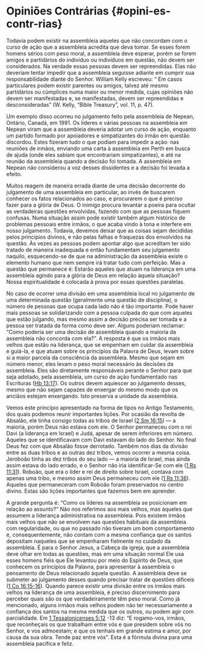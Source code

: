 # Opiniões Contrárias {#opini-es-contr-rias}

Todavia podem existir na assembleia aqueles que não concordam com o curso de ação que a assembleia acredita que deva tomar. Se esses forem homens sérios com peso moral, a assembleia deve esperar, porém se forem amigos e partidários do indivíduo ou indivíduos em questão, não devem ser considerados. Na verdade essas pessoas devem ser repreendidas. Elas não deveriam tentar impedir que a assembleia seguisse adiante em cumprir sua responsabilidade diante do Senhor. William Kelly escreveu: “ Em casos particulares podem existir parentes ou amigos, talvez até mesmo partidários ou cúmplices numa maior ou menor medida, cujas opiniões não devem ser manifestadas e, se manifestadas, devem ser repreendidas e desconsideradas” (W. Kelly, “Bible Treasury”, vol. 11, p. 47).

Um exemplo disso ocorreu no julgamento feito pela assembleia de Nepean, Ontário, Canadá, em 1991\. Os líderes e várias pessoas na assembleia em Nepean viram que a assembleia deveria adotar um curso de ação, enquanto um partido formado por apoiadores e simpatizantes do irmão em questão discordou. Estes fizeram tudo o que podiam para impedir a ação: nas reuniões de irmãos, enviando uma carta à assembleia em Perth em busca de ajuda (onde eles sabiam que encontrariam simpatizantes), e até na reunião da assembleia quando a decisão foi tomada. A assembleia em Nepean não considerou a voz desses dissidentes e a decisão foi levada a efeito.

Muitos reagem de maneira errada diante de uma decisão decorrente do julgamento de uma assembleia em particular, ao invés de buscarem conhecer os fatos relacionados ao caso, e procurarem o que é preciso fazer para a glória de Deus. O inimigo procura levantar a poeira para ocultar as verdadeiras questões envolvidas, fazendo com que as pessoas fiquem confusas. Numa situação assim pode existir também algum histórico de problemas pessoais entre irmãos, o que acaba vindo à tona e interfere em nosso julgamento. Todavia, devemos deixar que as coisas sejam decididas pelos princípios divinos, e não pelas falhas e fraquezas dos envolvidos na questão. Às vezes as pessoas podem apontar algo que acreditam ter sido tratado de maneira inadequada e então fundamentam seu julgamento naquilo, esquecendo-se de que na administração da assembleia existe o elemento humano que nem sempre irá tratar tudo com perfeição. Mas a questão que permanece é: Estarão aqueles que atuam na liderança em uma assembleia agindo para a glória de Deus em relação àquela situação? Nossa espiritualidade é colocada à prova por essas questões paralelas.

No caso de ocorrer uma divisão em uma assembleia local no julgamento de uma determinada questão (geralmente uma questão de disciplina), o número de pessoas que ocupa cada lado não é tão importante. Pode haver mais pessoas se solidarizando com a pessoa culpada do que com aqueles que estão julgando, mas mesmo assim a decisão precisa ser tomada e a pessoa ser tratada da forma como deve ser. Alguns poderiam reclamar: “Como poderia ser uma decisão de assembleia quando a maioria da assembleia não concorda com ela?”. A resposta é que os irmãos mais velhos que estão na liderança, que se empenham em cuidar da assembleia e guiá-la, e que atuam sobre os princípios da Palavra de Deus, levam sobre si a maior parcela da consciência da assembleia. Mesmo que sejam em número menor, eles levam o peso moral necessário às decisões da assembleia. Eles são diretamente responsáveis perante o Senhor para que seja adotado, pela assembleia, um curso de ação fundamentado nas Escrituras ([Hb 13:17](http://bibliaonline.com.br/acf/hb/13/17)). Os outros devem aquiescer ao julgamento desses, mesmo que não sejam capazes de enxergar do mesmo modo que os anciãos estejam enxergando. Isto preserva a unidade da assembleia.

Vemos este princípio apresentado na forma de tipos no Antigo Testamento, dos quais podemos reunir importantes lições. Por ocasião da revolta de Absalão, ele tinha consigo todas as tribos de Israel ([2 Sm 16:15](http://bibliaonline.com.br/acf/2sm/16/15)) — a maioria, porém Deus não estava com ele. O Senhor permaneceu com o rei Davi (a liderança em Israel) e Judá, apesar de serem inferiores em número. Aqueles que se identificavam com Davi estavam do lado do Senhor. No final Deus fez com que Absalão fosse derrotado. Também nos dias da divisão entre as duas tribos e as outras dez tribos, vemos ocorrer a mesma coisa. Jeroboão tinha as dez tribos do seu lado — a maioria de Israel, mas ainda assim estava do lado errado, e o Senhor não iria identificar-Se com ele ([1 Rs 11:31](http://bibliaonline.com.br/acf/1rs/11/31)). Roboão, que era o líder e rei de direito sobre Israel, contava com apenas uma tribo, e mesmo assim Deus permaneceu com ele ([1 Rs 11:36](http://bibliaonline.com.br/acf/1rs/11/36)). Aqueles que permaneceram com Roboão foram preservados no centro divino. Estas são lições importantes que fazemos bem em aprender.

A grande pergunta é: “Como os líderes na assembleia se posicionam em relação ao assunto?” Não nos referimos aos mais velhos, mas àqueles que assumem a liderança administrativa na assembleia. Pois existem irmãos mais velhos que não se envolvem nas questões habituais da assembleia com regularidade, ou que no passado não tiveram um bom comportamento e, consequentemente, não contam com a mesma confiança que os santos depositam naqueles que se empenharam fielmente no cuidado da assembleia. É para o Senhor Jesus, a Cabeça da igreja, que a assembleia deve olhar em todas as questões, mas em uma situação normal Ele usa esses homens fiéis que Ele levantou por meio do Espírito de Deus, que conhecem os princípios da Palavra, para apresentar à assembleia o pensamento de Deus relacionado àquela questão. A assembleia deve se submeter ao julgamento desses quando precisar tratar de questões difíceis ([1 Co 16:15-16](http://bibliaonline.com.br/acf/1co/16/15-16)). Quando parece existir uma divisão entre os irmãos mais velhos na liderança de uma assembleia, é preciso discernimento para perceber quais são os que verdadeiramente têm peso moral. Como já mencionado, alguns irmãos mais velhos podem não ter necessariamente a confiança dos santos na mesma medida que os outros, ou podem agir com parcialidade. Em [1 Tessalonicenses 5:12](http://bibliaonline.com.br/acf/1ts/5/12) -13 diz: “E rogamo-vos, irmãos, que reconheçais os que trabalham entre vós e que presidem sobre vós no Senhor, e vos admoestam; e que os tenhais em grande estima e amor, por causa da sua obra. Tende paz entre vós”. Esta é a fórmula divina para uma assembleia pacífica e feliz.